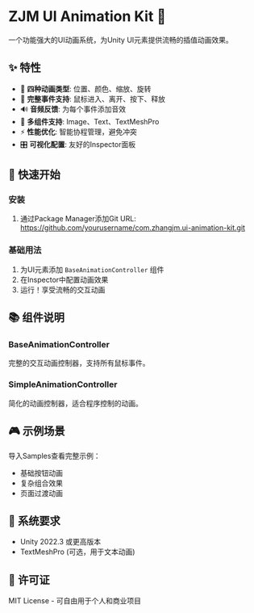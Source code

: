 # ZJM UI Animation Kit 🎨

一个功能强大的UI动画系统，为Unity UI元素提供流畅的插值动画效果。

## ✨ 特性

- 🚀 **四种动画类型**: 位置、颜色、缩放、旋转
- 🎯 **完整事件支持**: 鼠标进入、离开、按下、释放
- 🔊 **音频反馈**: 为每个事件添加音效
- 📱 **多组件支持**: Image、Text、TextMeshPro
- ⚡ **性能优化**: 智能协程管理，避免冲突
- 🎛️ **可视化配置**: 友好的Inspector面板

## 🚀 快速开始

### 安装
1. 通过Package Manager添加Git URL:
https://github.com/yourusername/com.zhangjm.ui-animation-kit.git


### 基础用法
1. 为UI元素添加 `BaseAnimationController` 组件
2. 在Inspector中配置动画效果
3. 运行！享受流畅的交互动画

## 📚 组件说明

### BaseAnimationController
完整的交互动画控制器，支持所有鼠标事件。

### SimpleAnimationController  
简化的动画控制器，适合程序控制的动画。

## 🎮 示例场景

导入Samples查看完整示例：
- 基础按钮动画
- 复杂组合效果  
- 页面过渡动画

## 🔧 系统要求

- Unity 2022.3 或更高版本
- TextMeshPro (可选，用于文本动画)

## 📄 许可证

MIT License - 可自由用于个人和商业项目
